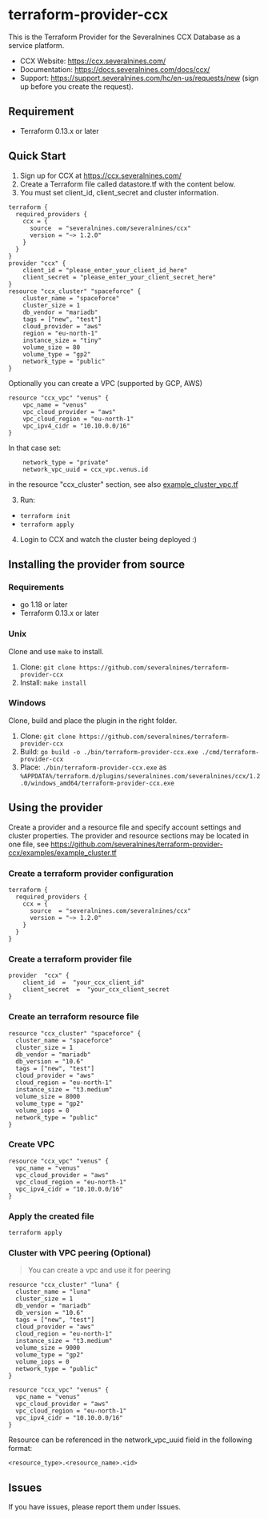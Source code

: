 # terraform-provider-ccx

This is the Terraform Provider for the Severalnines CCX Database as a service platform.
- CCX Website: https://ccx.severalnines.com/
- Documentation: https://docs.severalnines.com/docs/ccx/
- Support: https://support.severalnines.com/hc/en-us/requests/new (sign up before you create the request).

## Requirement
- Terraform 0.13.x or later

## Quick Start
1. Sign up for CCX at https://ccx.severalnines.com/
2. Create a Terraform file called datastore.tf with the content below.
3. You must set client_id, client_secret and cluster information.
```
terraform {
  required_providers {
    ccx = {
      source  = "severalnines.com/severalnines/ccx"
      version = "~> 1.2.0"
    }
  }
}
provider "ccx" {
    client_id = "please_enter_your_client_id_here"
    client_secret = "please_enter_your_client_secret_here"
}
resource "ccx_cluster" "spaceforce" {
    cluster_name = "spaceforce"
    cluster_size = 1
    db_vendor = "mariadb"
    tags = ["new", "test"]
    cloud_provider = "aws"
    region = "eu-north-1"
    instance_size = "tiny"
    volume_size = 80
    volume_type = "gp2"
    network_type = "public"
}
```
Optionally you can create a VPC (supported by GCP, AWS)
```
resource "ccx_vpc" "venus" {
    vpc_name = "venus"
    vpc_cloud_provider = "aws"
    vpc_cloud_region = "eu-north-1"
    vpc_ipv4_cidr = "10.10.0.0/16"
}
```
In that case set:
```
    network_type = "private"
    network_vpc_uuid = ccx_vpc.venus.id
```
in the resource "ccx_cluster" section, see also [example_cluster_vpc.tf](examples/example_cluster.tf)

3. Run:
  - `terraform init`
  - `terraform apply `

4. Login to CCX and watch the cluster being deployed :)

## Installing the provider from source
### Requirements
- go 1.18 or later
- Terraform 0.13.x or later

### Unix
Clone and use `make` to install.
1. Clone:   `git clone https://github.com/severalnines/terraform-provider-ccx`
2. Install: `make install`

### Windows
Clone, build and place the plugin in the right folder.
1. Clone: `git clone https://github.com/severalnines/terraform-provider-ccx`
2. Build: `go build -o ./bin/terraform-provider-ccx.exe ./cmd/terraform-provider-ccx`
3. Place: `./bin/terraform-provider-ccx.exe` as `%APPDATA%/terraform.d/plugins/severalnines.com/severalnines/ccx/1.2.0/windows_amd64/terraform-provider-ccx.exe`

## Using the provider

Create a provider and a resource file and specify account settings and cluster properties. The provider and resource sections may be located in one file, see https://github.com/severalnines/terraform-provider-ccx/examples/example_cluster.tf
### Create a terraform provider configuration
```
terraform {
  required_providers {
    ccx = {
      source  = "severalnines.com/severalnines/ccx"
      version = "~> 1.2.0"
    }
  }
}
```
### Create a terraform provider file
```
provider  "ccx" {
	client_id  =  "your_ccx_client_id"
	client_secret  =  "your_ccx_client_secret
}
```
### Create an terraform resource file
```
resource "ccx_cluster" "spaceforce" {
  cluster_name = "spaceforce"
  cluster_size = 1
  db_vendor = "mariadb"
  db_version = "10.6"
  tags = ["new", "test"]
  cloud_provider = "aws"
  cloud_region = "eu-north-1"
  instance_size = "t3.medium"
  volume_size = 8000
  volume_type = "gp2"
  volume_iops = 0
  network_type = "public"
}
```
### Create VPC
```
resource "ccx_vpc" "venus" {
  vpc_name = "venus"
  vpc_cloud_provider = "aws"
  vpc_cloud_region = "eu-north-1"
  vpc_ipv4_cidr = "10.10.0.0/16"
}
```

### Apply the created file
`terraform apply`

### Cluster with VPC peering (Optional)
> You can create a vpc and use it for peering

```
resource "ccx_cluster" "luna" {
  cluster_name = "luna"
  cluster_size = 1
  db_vendor = "mariadb"
  db_version = "10.6"
  tags = ["new", "test"]
  cloud_provider = "aws"
  cloud_region = "eu-north-1"
  instance_size = "t3.medium"
  volume_size = 9000
  volume_type = "gp2"
  volume_iops = 0
  network_type = "public"
}

resource "ccx_vpc" "venus" {
  vpc_name = "venus"
  vpc_cloud_provider = "aws"
  vpc_cloud_region = "eu-north-1"
  vpc_ipv4_cidr = "10.10.0.0/16"
}
```
Resource can be referenced in the network_vpc_uuid field in the following format:
```
<resource_type>.<resource_name>.<id>
```
## Issues
If you have issues, please report them under Issues.
